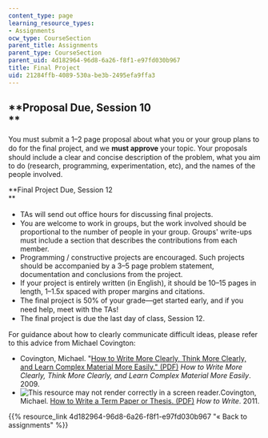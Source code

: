 ```yaml
---
content_type: page
learning_resource_types:
- Assignments
ocw_type: CourseSection
parent_title: Assignments
parent_type: CourseSection
parent_uid: 4d182964-96d8-6a26-f8f1-e97fd030b967
title: Final Project
uid: 21284ffb-4089-530a-be3b-2495efa9ffa3
---
```


**Proposal Due, Session 10  
**
-------------------------------

You must submit a 1–2 page proposal about what you or your group plans to do for the ﬁnal project, and we **must approve** your topic. Your proposals should include a clear and concise description of the problem, what you aim to do (research, programming, experimentation, etc), and the names of the people involved.

**Final Project Due, Session 12  
**

*   TAs will send out office hours for discussing ﬁnal projects.
*   You are welcome to work in groups, but the work involved should be proportional to the number of people in your group. Groups' write-ups must include a section that describes the contributions from each member.
*   Programming / constructive projects are encouraged. Such projects should be accompanied by a 3–5 page problem statement, documentation and conclusions from the project.
*   If your project is entirely written (in English), it should be 10–15 pages in length, 1–1.5x spaced with proper margins and citations.
*   The ﬁnal project is 50% of your grade—get started early, and if you need help, meet with the TAs!
*   The ﬁnal project is due the last day of class, Session 12.

For guidance about how to clearly communicate difficult ideas, please refer to this advice from Michael Covington:

*   Covington, Michael. "[How to Write More Clearly, Think More Clearly, and Learn Complex Material More Easily." (PDF)](http://www.ai.uga.edu/mc/WriteThinkLearn.pdf) _How to Write More Clearly, Think More Clearly, and Learn Complex Material More Easily_. 2009.
*   ![This resource may not render correctly in a screen reader.](/images/inacessible.gif)Covington, Michael. [How to Write a Term Paper or Thesis. (PDF)](http://www.ai.uga.edu/mc/howtowrite/howtowrite.pdf) _How to Write_. 2011.

{{% resource_link 4d182964-96d8-6a26-f8f1-e97fd030b967 "« Back to assignments" %}}